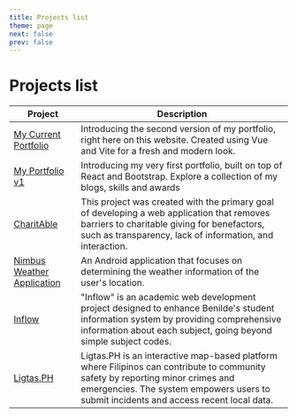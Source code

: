 ```yaml
---
title: Projects list
theme: page
next: false
prev: false
---
```


# Projects list

| Project | Description | 
| --- | --- |
| [My Current Portfolio](https://simonpangan.netlify.app/) | Introducing the second version of my portfolio, right here on this website. Created using Vue and Vite for a fresh and modern look.|
| [My Portfolio v1](https://simonpangan.github.io/portfolio/) | Introducing my very first portfolio, built on top of React and Bootstrap. Explore a collection of my blogs, skills and awards|
| [CharitAble](/projects/CharitAble) | This project was created with the primary goal of developing a web application that removes barriers to charitable giving for benefactors, such as transparency, lack of information, and interaction. |
| [Nimbus Weather Application](/projects/nimbus-weather) | An Android application that focuses on determining the weather information of the user's location. |
| [Inflow](/projects/inflow) | "Inflow" is an academic web development project designed to enhance Benilde's student information system by providing comprehensive information about each subject, going beyond simple subject codes. |
| [Ligtas.PH](/projects/ligtas-ph) | Ligtas.PH is an interactive map-based platform where Filipinos can contribute to community safety by reporting minor crimes and emergencies. The system empowers users to submit incidents and access recent local data.|